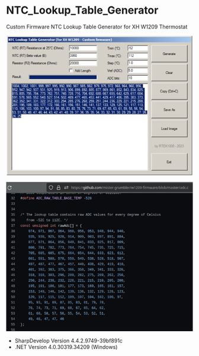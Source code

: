 # NTC_Lookup_Table_Generator
Custom Firmware NTC Lookup Table Generator for XH W1209 Thermostat

![image](https://github.com/rtek1000/NTC_Lookup_Table_Generator/blob/main/Img/Image1.png)

![image](https://github.com/rtek1000/NTC_Lookup_Table_Generator/blob/main/Img/Image2.png)

- SharpDevelop Version  4.4.2.9749-39bf891c
- .NET Version          4.0.30319.34209 (Windows)
